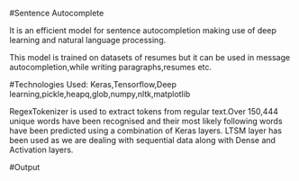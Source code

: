 #Sentence Autocomplete

It is an efficient model for sentence autocompletion making use of deep learning and natural language processing.

This model is trained on datasets of resumes but it can be used in message autocompletion,while writing paragraphs,resumes etc.

#Technologies Used:
Keras,Tensorflow,Deep learning,pickle,heapq,glob,numpy,nltk,matplotlib

RegexTokenizer is used to extract tokens from regular text.Over 150,444 unique words have been recognised and their most likely following words have been predicted using a combination of Keras layers.
LTSM layer has been used as we are dealing with sequential data along with Dense and Activation layers.

#Output


